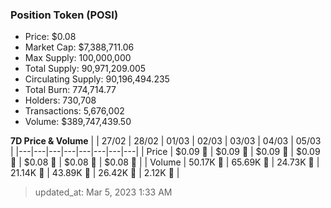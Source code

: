 
  ### Position Token (POSI)
  - Price: $0.08
  - Market Cap: $7,388,711.06
  - Max Supply: 100,000,000
  - Total Supply: 90,971,209.005
  - Circulating Supply: 90,196,494.235
  - Total Burn: 774,714.77
  - Holders: 730,708
  - Transactions: 5,676,002
  - Volume: $389,747,439.50

  **7D Price & Volume**
  | | 27&#x2F;02 | 28&#x2F;02 | 01&#x2F;03 | 02&#x2F;03 | 03&#x2F;03 | 04&#x2F;03 | 05&#x2F;03 |
  |---|---|---|---|---|---|---|---|
  | Price | $0.09 🔻 | $0.09 🚀 | $0.09 🚀 | $0.09 🔻 | $0.08 🔻 | $0.08 🔻 | $0.08 🚀 |
  | Volume | 50.17K 🔻 | 65.69K 🚀 | 24.73K 🔻 | 21.14K 🔻 | 43.89K 🚀 | 26.42K 🔻 | 2.12K 🔻 |

  > updated_at: Mar 5, 2023 1:33 AM
